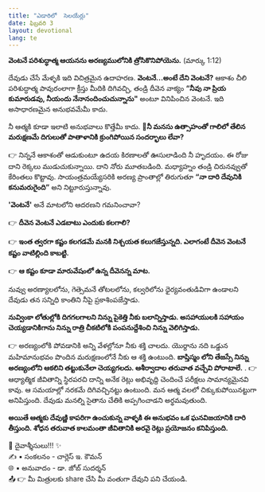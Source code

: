 ```yaml
---
title: "ఎడారిలో  సెలయేర్లు"
date: ఫిబ్రవరి 3
layout: devotional
lang: te
---
```


  **వెంటనే పరిశుద్ధాత్మ ఆయనను అరణ్యములోనికి త్రోసికొనిపోయెను.** (మార్కు 1:12)

దేవుడు చేసే మేళ్ళకి ఇది విచిత్రమైన ఉదాహరణ. **వెంటనే...అంటే దేని వెంటనే?** ఆకాశం చీలి పరిశుద్ధాత్మ పావురంలాగా క్రీస్తు మీదికి దిగివచ్చి, తండ్రి దీవెన వాక్యం **“నీవు నా ప్రియ కుమారుడవు, నీయందు నేనానందించుచున్నాను"** అంటూ వినిపించిన వెంటనే. ఇది అసాధారణమైన అనుభవమేమీ కాదు. 

నీ ఆత్మకి కూడా ఇలాటి అనుభవాలు కొత్తేమీ కాదు. 
**📖నీ మనసు ఉత్సాహంతో గాలిలో తేలిన మరుక్షణమే దిగులుతో పాతాళానికి క్రుంగిపోయిన సందర్భాలు లేవా?**

 👉 నిన్ననే ఆకాశంతో ఆడుకుంటూ ఉదయ కిరణాలతో ఊసులాడింది నీ హృదయం. ఈ రోజు దాని రెక్కలు ముడుచుకున్నాయి. దాని నోరు మూతబడింది. మధ్యాహ్నం తండ్రి చిరునవ్వుతో కేరింతలు కొట్టావు. సాయంత్రమయ్యేసరికి అరణ్య ప్రాంతాల్లో తిరుగుతూ 
**“నా దారి దేవునికి కనుమరుగైంది”** అని నిట్టూరుస్తున్నావు.

**'వెంటనే'** అనే మాటలోని ఆదరణని గమనించావా?

👉 **దీవెన వెంటనే ఎడబాటు ఎందుకు కలగాలి?**

👉  **ఇంత త్వరగా కష్టం కలగడమే మనకి నిశ్చయత కలుగజేస్తున్నది. ఎలాగంటే దీవెన వెంటనే కష్టం వాటిల్లింది కాబట్టి.**

👉 **ఆ కష్టం కూడా మారువేషంలో ఉన్న దీవెనన్న మాట.**

 నువ్వు అరణ్యాలలోను, గెత్సెమనే తోటలలోను, కల్వరిలోను ధైర్యవంతుడివిగా ఉండాలని దేవుడు తన సన్నిధి కాంతిని నీపై ప్రకాశింపజేస్తాడు. 

**నువ్వింకా లోతుల్లోకి దిగగలగాలని నిన్ను పైకెత్తి నీకు బలాన్నిస్తాడు. అసహాయులకి సహాయం చెయ్యడానికిగాను నిన్ను రాత్రి చీకటిలోకి పంపనుద్దేశించి నిన్ను వెలిగిస్తాడు.**

👉 అరణ్యంలోకి పోవడానికి అన్ని వేళల్లోనూ నీకు శక్తి చాలదు. యొర్దాను నది ఒడ్డున మహిమానుభవం పొందిన మరుక్షణంలోనే నీకు ఆ శక్తి ఉంటుంది. 
**బాప్తిస్మం లోని తేజస్సే నిన్ను అరణ్యంలోని ఆకలిని తట్టుకునేలా చెయ్యగలదు. ఆశీర్వాదాల తరువాత వచ్చేవి పోరాటాలే.**
.
👉 ఆధ్యాత్మిక జీవితాన్ని స్థిరపరచి దాన్ని అనేక రెట్లు అభివృద్ది చెందించే పరీక్షలు సామాన్యమైనవి కావు. ఆ సమయాల్లో నరకమే దిగివచ్చినట్టు ఉంటుంది. మన ఆత్మ వలలో చిక్కుకుపోయినట్టుగా అనిపిస్తుంది. దేవుడు మనల్ని సైతాను చేతికి అప్పగించాడని అర్థమవుతుంది. 

**అయితే ఆత్మకు దేవుణ్ణి కాపరిగా ఉంచుకున్న వాళ్ళకి ఈ అనుభవం ఒక ఘనవిజయానికి దారి తీస్తుంది. శోధన తరువాత కాలమంతా జీవితానికి అరవై రెట్లు ప్రయోజనం కనిపిస్తుంది.**

<div class="blessing">🙏 <span class="bless-text">దైవాశ్శీసులు!!!</span> ✨</div>

<div class="credit">✍️ <span class="credit-text">▪ సంకలనం - చార్లెస్ ఇ. కౌమన్</span></div>
<div class="credit">🌐 <span class="credit-text">▪ అనువాదం - డా. జోబ్ సుదర్శన్</span></div>


<div class="share">📤 👉 <span class="share-text">మీ మిత్రులకు share చేసి మీ వంతుగా దేవుని పని చేయండి.</span></div>
